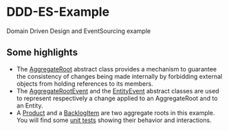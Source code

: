 # DDD-ES-Example
Domain Driven Design and EventSourcing example
## Some highlights
* The [AggregateRoot](https://github.com/dsantarelli/DDD-ES-Example/blob/master/ddd-es/ddd-es-core/src/main/java/dddes/core/AggregateRoot.java) abstract class provides a mechanism to guarantee the consistency of changes being made internally by forbidding external objects from holding references to its members.
* The [AggregateRootEvent](https://github.com/dsantarelli/DDD-ES-Example/blob/master/ddd-es/ddd-es-core/src/main/java/dddes/core/AggregateRootEvent.java) and the
[EntityEvent](https://github.com/dsantarelli/DDD-ES-Example/blob/master/ddd-es/ddd-es-core/src/main/java/dddes/core/EntityEvent.java) abstract classes are used to represent respectively a change applied to an AggregateRoot and to an Entity.
* A [Product](https://github.com/dsantarelli/DDD-ES-Example/blob/master/ddd-es/ddd-es-example/src/main/java/dddes/example/domain/product/Product.java) and a [BacklogItem](https://github.com/dsantarelli/DDD-ES-Example/blob/master/ddd-es/ddd-es-example/src/main/java/dddes/example/domain/backlogitem/BacklogItem.java) are two aggregate roots in this example. You will find some [unit tests](https://github.com/dsantarelli/DDD-ES-Example/tree/master/ddd-es/ddd-es-example/src/test/java/dddes/example/domain) showing their behavior and interactions.
